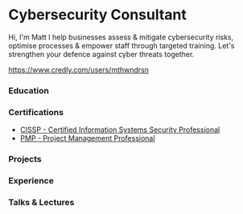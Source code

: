 # Cybersecurity Consultant
Hi, I'm Matt
I help businesses assess & mitigate cybersecurity risks, optimise processes & empower staff through targeted training.
Let's strengthen your defence against cyber threats together.


https://www.credly.com/users/mthwndrsn

### Education

### Certifications

- [CISSP - Certified Information Systems Security Professional](https://www.credly.com/badges/c2f7130d-ea40-4cc8-b943-0a549be598cc)
- [PMP - Project Management Professional](https://www.credly.com/badges/40189b5d-566e-41fa-b6b6-9b431b3da75a)

### Projects

### Experience


### Talks & Lectures
